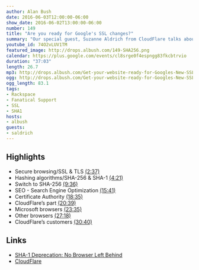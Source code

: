 ```yaml
---
author: Alan Bush
date: 2016-06-03T12:00:00-06:00
show_date: 2016-06-02T13:00:00-06:00
number: 149
title: "Are you ready for Google's SSL changes?"
summary: "Our special guest, Suzanne Aldrich from CloudFlare talks about Google's SSL changes, and what you need to do to make sure your site is ready."
youtube_id: 74O2vLUV1TM
featured_image: http://drops.albush.com/149-SHA256.png
calendar: https://plus.google.com/events/cl8srge0f4espngg83fkcbtrvio
duration: "37:03"
length: 26.7
mp3: http://drops.albush.com/Get-your-website-ready-for-Googles-New-SSL-Changes.mp3
ogg: http://drops.albush.com/Get-your-website-ready-for-Googles-New-SSL-Changes.ogg
ogg_length: 83.1
tags:
- Rackspace
- Fanatical Support
- SSL
- SHA1
hosts:
- albush
guests:
- saldrich
---
```


<!--more-->

## Highlights

- Secure browsing/SSL & TLS [(2:37)](https://youtu.be/74O2vLUV1TM?t=2m37s)
- Hashing algorithms/SHA-256 & SHA-1 [(4:21)](https://youtu.be/74O2vLUV1TM?t=4m21s)
- Switch to SHA-256 [(9:36)](https://youtu.be/74O2vLUV1TM?t=9m36s)
- SEO - Search Engine Optimization [(15:41)](https://youtu.be/74O2vLUV1TM?t=15m41s)
- Certificate Authority [(18:35)](https://youtu.be/74O2vLUV1TM?t=18m35s)
- CloudFlare’s part [(20:39)](https://youtu.be/74O2vLUV1TM?t=20m39s)
- Microsoft browsers [(23:35)](https://youtu.be/74O2vLUV1TM?t=23m35s)
- Other browsers [(27:18)](https://youtu.be/74O2vLUV1TM?t=27m18s)
- CloudFlare’s customers [(30:40)](https://youtu.be/74O2vLUV1TM?t=30m40s)

## Links

- [SHA-1 Deprecation: No Browser Left Behind](https://blog.cloudflare.com/sha-1-deprecation-no-browser-left-behind/)
- [CloudFlare](https://www.cloudflare.com/)
